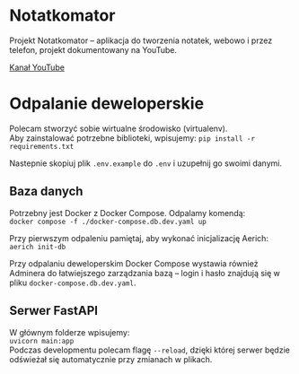 # Notatkomator

Projekt Notatkomator – aplikacja do tworzenia notatek, webowo i przez telefon, projekt dokumentowany na YouTube.

[Kanał YouTube](https://www.youtube.com/@CodeByArgan)

# Odpalanie deweloperskie

Polecam stworzyć sobie wirtualne środowisko (virtualenv).  
Aby zainstalować potrzebne biblioteki, wpisujemy: `pip install -r requirements.txt`

Nastepnie skopiuj plik `.env.example` do `.env` i uzupełnij go swoimi danymi.

## Baza danych

Potrzebny jest Docker z Docker Compose. Odpalamy komendą:  
`docker compose -f ./docker-compose.db.dev.yaml up`

Przy pierwszym odpaleniu pamiętaj, aby wykonać inicjalizację Aerich:  
`aerich init-db`

Przy odpalaniu deweloperskim Docker Compose wystawia również Adminera do łatwiejszego zarządzania bazą – login i hasło znajdują się w pliku `docker-compose.db.dev.yaml`.

## Serwer FastAPI

W głównym folderze wpisujemy:  
`uvicorn main:app`  
Podczas developmentu polecam flagę `--reload`, dzięki której serwer będzie odświeżał się automatycznie przy zmianach w plikach.

